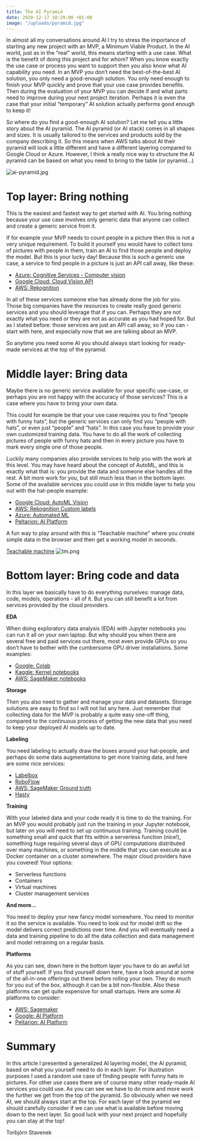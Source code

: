 ```yaml
---
title: The AI Pyramid
date: 2020-12-17 10:29:00 +01:00
image: "/uploads/pyramid.jpg"
---
```


In almost all my conversations around AI I try to stress the importance of starting any new project with an MVP, a Minimum Viable Product. In the AI world, just as in the “real” world, this means starting with a use case. What is the benefit of doing this project and for whom? When you know exactly the use case or process you want to support then you also know what AI capability you need. In an MVP you don’t need the best-of-the-best AI solution, you only need a good-enough solution. You only need enough to finish your MVP quickly and prove that your use case provides benefits. Then during the evaluation of your MVP you can decide if and what parts need to improve during your next project iteration. Perhaps it is even the case that your initial “temporary” AI solution actually performs good enough to keep it!

So where do you find a good-enough AI solution? Let me tell you a little story about the AI pyramid. The AI pyramid (or AI stack) comes in all shapes and sizes. It is usually tailored to the services and products sold by the company describing it. So this means when AWS talks about AI their pyramid will look a little different and have a different layering compared to Google Cloud or Azure. However, I think a really nice way to structure the AI pyramid can be based on what you need to bring to the table (or pyramid…)

![ai-pyramid.jpg](/uploads/ai-pyramid.jpg)

# Top layer: Bring nothing

This is the easiest and fastest way to get started with AI. You bring nothing because your use case involves only generic data that anyone can collect and create a generic service from it. 

If for example your MVP needs to count people in a picture then this is not a very unique requirement. To build it yourself you would have to collect tons of pictures with people in them, train an AI to find those people and deploy the model. But this is your lucky day! Because this is such a generic use case, a service to find people in a picture is just an API call away, like these:

* [Azure: Cognitive Services - Computer vision ](https://azure.microsoft.com/sv-se/services/cognitive-services/computer-vision/)
* [Google Cloud: Cloud Vision API](https://cloud.google.com/vision) 
* [AWS: Rekognition](https://aws.amazon.com/rekognition)


In all of these services someone else has already done the job for you. Those big companies have the resources to create really good generic services and you should leverage that if you can. Perhaps they are not exactly what you need or they are not as accurate as you had hoped for. But as I stated before: those services are just an API call away, so if you can - start with here, and especially now that we are talking about an MVP.

So anytime you need some AI you should always start looking for ready-made services at the top of the pyramid.


# Middle layer: Bring data

Maybe there is no generic service available for your specific use-case, or perhaps you are not happy with the accuracy of those services? This is a case where you have to bring your own data. 

This could for example be that your use case requires you to find “people with funny hats”, but the generic services can only find you “people with hats”, or even just “people” and “hats”. In this case you have to provide your own customized training data. You have to do all the work of collecting pictures of people with funny hats and then in every picture you have to mark every single one of those people.

Luckily many companies also provide services to help you with the work at this level. You may have heard about the concept of AutoML, and this is exactly what that is: you provide the data and someone else handles all the rest. A bit more work for you, but still much less than in the bottom layer. Some of the available services you could use in this middle layer to help you out with the hat-people example:

* [Google Cloud: AutoML Vision](https://cloud.google.com/automl)
* [AWS: Rekognition Custom labels](https://aws.amazon.com/rekognition/custom-labels-features/)
* [Azure: Automated ML](https://azure.microsoft.com/en-us/services/machine-learning/automatedml/)
* [Peltarion: AI Platform](https://peltarion.com/platform)

A fun way to play around with this is “Teachable machine” where you create simple data in the browser and then get a working model in seconds.


[Teachable machine](https://teachablemachine.withgoogle.com/)
![tm.png](/uploads/tm.png)


# Bottom layer: Bring code and data

In this layer we basically have to do everything ourselves: manage data, code, models, operations - all of it. But you can still benefit a lot from services provided by the cloud providers. 

**EDA**

When doing exploratory data analysis (EDA) with Jupyter notebooks you can run it all on your own laptop. But why should you when there are several free and paid services out there, most even provide GPUs so you don’t have to bother with the cumbersome GPU driver installations. Some examples:

* [Google: Colab](https://colab.research.google.com)
* [Kaggle: Kernel notebooks](https://www.kaggle.com/notebooks)
* [AWS: SageMaker notebooks](https://aws.amazon.com/sagemaker/)

**Storage**

Then you also need to gather and manage your data and datasets. Storage solutions are easy to find so I will not list any here. Just remember that collecting data for the MVP is probably a quite easy one-off thing, compared to the continuous process of getting the new data that you need to keep your deployed AI models up to date.

**Labeling**

You need labeling to actually draw the boxes around your hat-people, and perhaps do some data augmentations to get more training data, and here are some nice services:

* [Labelbox](https://app.labelbox.com/)
* [RoboFlow](https://roboflow.com/)
* [AWS: SageMaker Ground truth](https://aws.amazon.com/sagemaker/groundtruth/)
* [Hasty](https://hasty.ai/)


**Training**

With your labeled data and your code ready it is time to do the training. For an MVP you would probably just run the training in your Jupyter notebook, but later on you will need to set up continuous training. Training could be something small and quick that fits within a serverless function (nice!), something huge requiring several days of GPU computations distributed over many machines, or something in the middle that you can execute as a Docker container on a cluster somewhere. The major cloud providers have you covered! Your options:

* Serverless functions
* Containers
* Virtual machines
* Cluster management services

**And more...**

You need to deploy your new fancy model somewhere. You need to monitor it so the service is available. You need to look out for model drift so the model delivers correct predictions over time. And you will eventually need a data and training pipeline to do all the data collection and data management and model retraining on a regular basis.

**Platforms**

As you can see, down here in the bottom layer you have to do an awful lot of stuff yourself. If you find yourself down here, have a look around at some of the all-in-one offerings out there before rolling your own. They do much for you out of the box, although it can be a bit non-flexible. Also these platforms can get quite expensive for small startups. Here are some AI platforms to consider:

* [AWS: Sagemaker](https://aws.amazon.com/sagemaker/)
* [Google: AI Platform](https://cloud.google.com/ai-platform)
* [Peltarion: AI Platform](https://peltarion.com/platform)



# Summary

In this article I presented a generalized AI layering model, the AI pyramid, based on what you yourself need to do in each layer. For illustration purposes I used a random use case of finding people with funny hats in pictures. For other use cases there are of course many other ready-made AI services you could use. As you can see we have to do more and more work the further we get from the top of the pyramid. So obviously when we need AI, we should always start at the top. For each layer of the pyramid we should carefully consider if we can use what is available before moving down to the next layer. So good luck with your next project and hopefully you can stay at the top!


Torbjörn Stavenek

